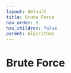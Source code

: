 ```yaml
---
layout: default
title: Brute Force
nav_order: 0
has_children: false
parent: Algorithms
---
```


# Brute Force